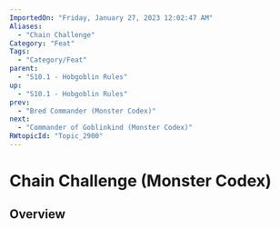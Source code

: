 ```yaml
---
ImportedOn: "Friday, January 27, 2023 12:02:47 AM"
Aliases:
  - "Chain Challenge"
Category: "Feat"
Tags:
  - "Category/Feat"
parent:
  - "S10.1 - Hobgoblin Rules"
up:
  - "S10.1 - Hobgoblin Rules"
prev:
  - "Bred Commander (Monster Codex)"
next:
  - "Commander of Goblinkind (Monster Codex)"
RWtopicId: "Topic_2900"
---
```

# Chain Challenge (Monster Codex)
## Overview
